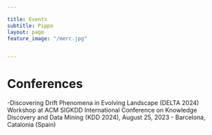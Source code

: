 ```yaml
---

title: Events
subtitle: Pippo
layout: page
feature_image: "/merc.jpg"


---
```


# Conferences

-Discovering Drift Phenomena in Evolving Landscape (DELTA 2024)
Workshop at ACM SIGKDD International Conference on Knowledge Discovery and Data Mining (KDD 2024), August 25, 2023 - Barcelona, Catalonia (Spain)
<script async src="https://aiimlab.org/events/KDD_2024_Discovering_Drift_Phenomena_in_Evolving_Landscape.html"></script>










<!-- Global site tag (gtag.js) - Google Analytics -->
<script async src="https://www.googletagmanager.com/gtag/js?id=UA-148503736-1"></script>
<script>
  window.dataLayer = window.dataLayer || [];
  function gtag(){dataLayer.push(arguments);}
  gtag('js', new Date());

  gtag('config', 'UA-148503736-1');
</script>

